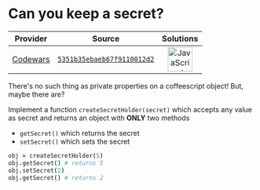 [_metadata_:generated]: - "true"

# Can you keep a secret?

<!-- INFO TABLE BEGIN -->

| Provider                                        | Source                                                                               | Solutions                                                                                                                                                    |
| :---------------------------------------------: | :----------------------------------------------------------------------------------: | :----------------------------------------------------------------------------------------------------------------------------------------------------------: |
| [Codewars](../../../docs/providers/Codewars.md) | [`5351b35ebaeb67f9110012d2`](https://www.codewars.com/kata/5351b35ebaeb67f9110012d2) | [<img src="https://res.cloudinary.com/rascaltwo/image/upload/v1631924076/javascript_ehszr7.svg" alt="JavaScript" title="JavaScript" width="50" />](solve.js) |

<!-- INFO TABLE END -->

There's no such thing as private properties on a coffeescript object!
But, maybe there are?

Implement a function `createSecretHolder(secret)` which accepts any value as secret and returns an object with __ONLY__ two methods

* `getSecret()` which returns the secret 
* `setSecret()` which sets the secret

```coffeescript
obj = createSecretHolder(5)
obj.getSecret() # returns 5
obj.setSecret(2)
obj.getSecret() # returns 2
```

  

